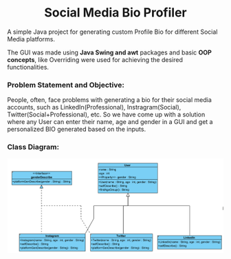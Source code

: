 <h1 align="center">Social Media Bio Profiler</h1> 
A simple Java project for generating custom Profile Bio for different Social Media platforms.

The GUI was made using **Java Swing and awt** packages and basic **OOP concepts**, like Overriding were used for achieving the desired functionalities.

### Problem Statement and Objective: 
People, often, face problems with generating a bio for their social media accounts, such as LinkedIn(Professional), Instragram(Social), Twitter(Social+Professional), etc. So we have come up with a solution where any User can enter their name, age and gender in a GUI and get a personalized BIO generated based on the inputs.


### Class Diagram: 
<img src="Class Diagram.png">
